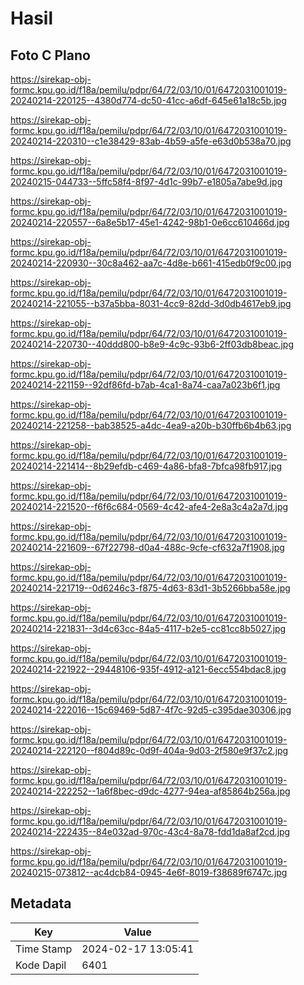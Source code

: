 # Hasil

## Foto C Plano

https://sirekap-obj-formc.kpu.go.id/f18a/pemilu/pdpr/64/72/03/10/01/6472031001019-20240214-220125--4380d774-dc50-41cc-a6df-645e61a18c5b.jpg

https://sirekap-obj-formc.kpu.go.id/f18a/pemilu/pdpr/64/72/03/10/01/6472031001019-20240214-220310--c1e38429-83ab-4b59-a5fe-e63d0b538a70.jpg

https://sirekap-obj-formc.kpu.go.id/f18a/pemilu/pdpr/64/72/03/10/01/6472031001019-20240215-044733--5ffc58f4-8f97-4d1c-99b7-e1805a7abe9d.jpg

https://sirekap-obj-formc.kpu.go.id/f18a/pemilu/pdpr/64/72/03/10/01/6472031001019-20240214-220557--6a8e5b17-45e1-4242-98b1-0e6cc610466d.jpg

https://sirekap-obj-formc.kpu.go.id/f18a/pemilu/pdpr/64/72/03/10/01/6472031001019-20240214-220930--30c8a462-aa7c-4d8e-b661-415edb0f9c00.jpg

https://sirekap-obj-formc.kpu.go.id/f18a/pemilu/pdpr/64/72/03/10/01/6472031001019-20240214-221055--b37a5bba-8031-4cc9-82dd-3d0db4617eb9.jpg

https://sirekap-obj-formc.kpu.go.id/f18a/pemilu/pdpr/64/72/03/10/01/6472031001019-20240214-220730--40ddd800-b8e9-4c9c-93b6-2ff03db8beac.jpg

https://sirekap-obj-formc.kpu.go.id/f18a/pemilu/pdpr/64/72/03/10/01/6472031001019-20240214-221159--92df86fd-b7ab-4ca1-8a74-caa7a023b6f1.jpg

https://sirekap-obj-formc.kpu.go.id/f18a/pemilu/pdpr/64/72/03/10/01/6472031001019-20240214-221258--bab38525-a4dc-4ea9-a20b-b30ffb6b4b63.jpg

https://sirekap-obj-formc.kpu.go.id/f18a/pemilu/pdpr/64/72/03/10/01/6472031001019-20240214-221414--8b29efdb-c469-4a86-bfa8-7bfca98fb917.jpg

https://sirekap-obj-formc.kpu.go.id/f18a/pemilu/pdpr/64/72/03/10/01/6472031001019-20240214-221520--f6f6c684-0569-4c42-afe4-2e8a3c4a2a7d.jpg

https://sirekap-obj-formc.kpu.go.id/f18a/pemilu/pdpr/64/72/03/10/01/6472031001019-20240214-221609--67f22798-d0a4-488c-9cfe-cf632a7f1908.jpg

https://sirekap-obj-formc.kpu.go.id/f18a/pemilu/pdpr/64/72/03/10/01/6472031001019-20240214-221719--0d6246c3-f875-4d63-83d1-3b5266bba58e.jpg

https://sirekap-obj-formc.kpu.go.id/f18a/pemilu/pdpr/64/72/03/10/01/6472031001019-20240214-221831--3d4c63cc-84a5-4117-b2e5-cc81cc8b5027.jpg

https://sirekap-obj-formc.kpu.go.id/f18a/pemilu/pdpr/64/72/03/10/01/6472031001019-20240214-221922--29448106-935f-4912-a121-6ecc554bdac8.jpg

https://sirekap-obj-formc.kpu.go.id/f18a/pemilu/pdpr/64/72/03/10/01/6472031001019-20240214-222016--15c69469-5d87-4f7c-92d5-c395dae30306.jpg

https://sirekap-obj-formc.kpu.go.id/f18a/pemilu/pdpr/64/72/03/10/01/6472031001019-20240214-222120--f804d89c-0d9f-404a-9d03-2f580e9f37c2.jpg

https://sirekap-obj-formc.kpu.go.id/f18a/pemilu/pdpr/64/72/03/10/01/6472031001019-20240214-222252--1a6f8bec-d9dc-4277-94ea-af85864b256a.jpg

https://sirekap-obj-formc.kpu.go.id/f18a/pemilu/pdpr/64/72/03/10/01/6472031001019-20240214-222435--84e032ad-970c-43c4-8a78-fdd1da8af2cd.jpg

https://sirekap-obj-formc.kpu.go.id/f18a/pemilu/pdpr/64/72/03/10/01/6472031001019-20240215-073812--ac4dcb84-0945-4e6f-8019-f38689f6747c.jpg


## Metadata

| Key        | Value               |
| ---------- | ------------------- |
| Time Stamp | 2024-02-17 13:05:41 |
| Kode Dapil | 6401                |




